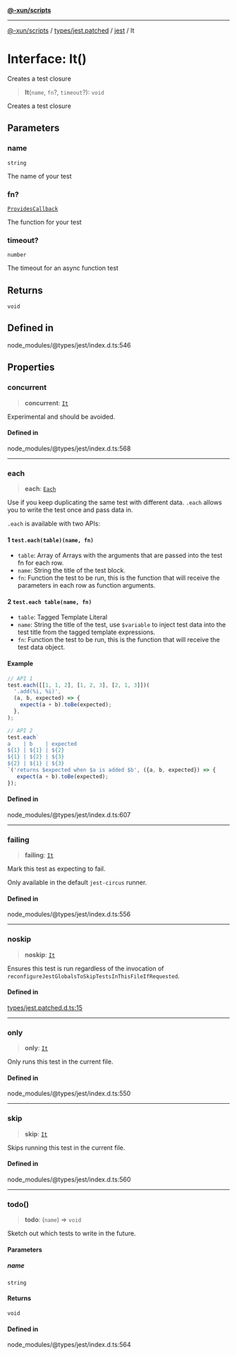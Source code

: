 [**@-xun/scripts**](../../../../../README.md)

***

[@-xun/scripts](../../../../../README.md) / [types/jest.patched](../../../README.md) / [jest](../README.md) / It

# Interface: It()

Creates a test closure

> **It**(`name`, `fn`?, `timeout`?): `void`

Creates a test closure

## Parameters

### name

`string`

The name of your test

### fn?

[`ProvidesCallback`](../type-aliases/ProvidesCallback.md)

The function for your test

### timeout?

`number`

The timeout for an async function test

## Returns

`void`

## Defined in

node\_modules/@types/jest/index.d.ts:546

## Properties

### concurrent

> **concurrent**: [`It`](It.md)

Experimental and should be avoided.

#### Defined in

node\_modules/@types/jest/index.d.ts:568

***

### each

> **each**: [`Each`](Each.md)

Use if you keep duplicating the same test with different data. `.each` allows you to write the
test once and pass data in.

`.each` is available with two APIs:

#### 1  `test.each(table)(name, fn)`

- `table`: Array of Arrays with the arguments that are passed into the test fn for each row.
- `name`: String the title of the test block.
- `fn`: Function the test to be run, this is the function that will receive the parameters in each row as function arguments.

#### 2  `test.each table(name, fn)`

- `table`: Tagged Template Literal
- `name`: String the title of the test, use `$variable` to inject test data into the test title from the tagged template expressions.
- `fn`: Function the test to be run, this is the function that will receive the test data object.

#### Example

```ts
// API 1
test.each([[1, 1, 2], [1, 2, 3], [2, 1, 3]])(
  '.add(%i, %i)',
  (a, b, expected) => {
    expect(a + b).toBe(expected);
  },
);

// API 2
test.each`
a    | b    | expected
${1} | ${1} | ${2}
${1} | ${2} | ${3}
${2} | ${1} | ${3}
`('returns $expected when $a is added $b', ({a, b, expected}) => {
   expect(a + b).toBe(expected);
});
```

#### Defined in

node\_modules/@types/jest/index.d.ts:607

***

### failing

> **failing**: [`It`](It.md)

Mark this test as expecting to fail.

Only available in the default `jest-circus` runner.

#### Defined in

node\_modules/@types/jest/index.d.ts:556

***

### noskip

> **noskip**: [`It`](It.md)

Ensures this test is run regardless of the invocation of
`reconfigureJestGlobalsToSkipTestsInThisFileIfRequested`.

#### Defined in

[types/jest.patched.d.ts:15](https://github.com/Xunnamius/xscripts/blob/12020afea79f1ec674174f8cb4103ac0b46875c5/types/jest.patched.d.ts#L15)

***

### only

> **only**: [`It`](It.md)

Only runs this test in the current file.

#### Defined in

node\_modules/@types/jest/index.d.ts:550

***

### skip

> **skip**: [`It`](It.md)

Skips running this test in the current file.

#### Defined in

node\_modules/@types/jest/index.d.ts:560

***

### todo()

> **todo**: (`name`) => `void`

Sketch out which tests to write in the future.

#### Parameters

##### name

`string`

#### Returns

`void`

#### Defined in

node\_modules/@types/jest/index.d.ts:564
